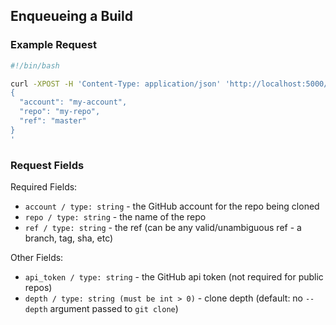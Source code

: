 ## Enqueueing a Build

### Example Request

```bash
#!/bin/bash

curl -XPOST -H 'Content-Type: application/json' 'http://localhost:5000/docker-build' -d '
{
  "account": "my-account",
  "repo": "my-repo",
  "ref": "master"
}
'
```

### Request Fields

Required Fields:

* `account / type: string` - the GitHub account for the repo being cloned
* `repo / type: string` - the name of the repo
* `ref / type: string` - the ref (can be any valid/unambiguous ref - a branch, tag, sha, etc)

Other Fields: 

* `api_token / type: string` - the GitHub api token (not required for public repos)
* `depth / type: string (must be int > 0)` - clone depth (default: no `--depth` argument passed to `git clone`)

